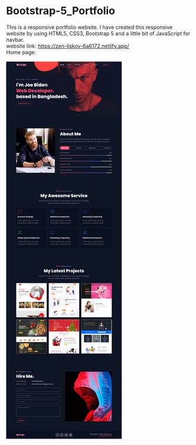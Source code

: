 # Bootstrap-5_Portfolio
This is a responsive portfolio website. I have created this responsive website by using HTML5, CSS3, Bootstrap 5 and a little bit of JavaScript for navbar.
<br>
website link: https://zen-liskov-6a6172.netlify.app/
<br>
Home page:
<br>
<br>
<img src="https://github.com/ShawonBarman/Bootstrap-5_Portfolio/blob/main/project_demo.png">
